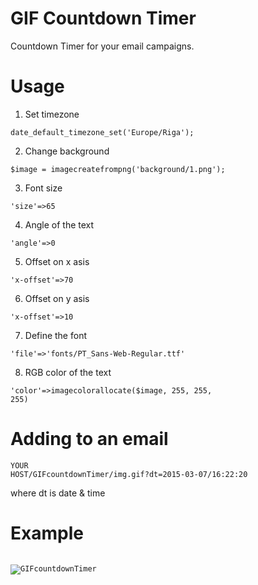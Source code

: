 # GIF Countdown Timer
Countdown Timer for your email campaigns.

# Usage

1. Set timezone

<code>date_default_timezone_set('Europe/Riga');</code>

2. Change background

<code>$image = imagecreatefrompng('background/1.png');</code>

3. Font size

<code>'size'=>65</code>

4. Angle of the text

<code>'angle'=>0</code>

5. Offset on x asis

<code>'x-offset'=>70</code>

6. Offset on y asis

<code>'x-offset'=>10</code>

7. Define the font

<code>'file'=>'fonts/PT_Sans-Web-Regular.ttf'</code>

8. RGB color of the text

<code>'color'=>imagecolorallocate($image, 255, 255, 255)</code>

# Adding to an email

<code>YOUR HOST/GIFcountdownTimer/img.gif?dt=2015-03-07/16:22:20</code>

where dt is date & time

# Example
<pre>
<code>
<img src="YOUR HOST/GIFcountdownTimer/img.gif?dt=2015-03-07/16:22:20" alt="GIFcountdownTimer" border="0" style="display:block;">
</code>
</pre>
